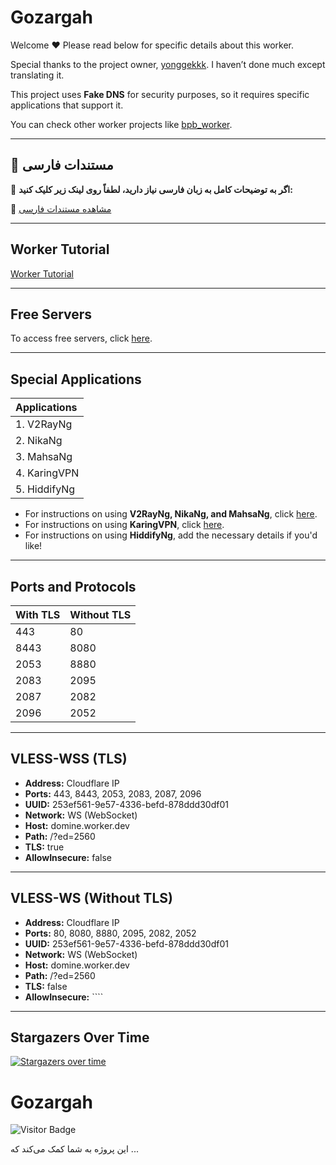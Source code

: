 # Gozargah

Welcome ❤️ Please read below for specific details about this worker.

Special thanks to the project owner, [yonggekkk](https://github.com/yonggekkk). I haven’t done much except translating it.

This project uses **Fake DNS** for security purposes, so it requires specific applications that support it.

You can check other worker projects like [bpb_worker](https://github.com/valid7996/BPB-Worker-Panel).

---

## 📖 مستندات فارسی

📌 **اگر به توضیحات کامل به زبان فارسی نیاز دارید، لطفاً روی لینک زیر کلیک کنید:**

🔗 [مشاهده مستندات فارسی](https://github.com/valid7996/Gozargah/blob/main/Farsi.md)

---

## Worker Tutorial

[Worker Tutorial](https://github.com/valid7996/Gozargah/blob/main/Education/workerscomment.md)

---

## Free Servers

To access free servers, click [here](https://github.com/valid7996/Gozargah/blob/main/Free%20config.md).

---

## Special Applications

| Applications |
|:---|
| 1. V2RayNg |
| 2. NikaNg |
| 3. MahsaNg |
| 4. KaringVPN |
| 5. HiddifyNg |

- For instructions on using **V2RayNg, NikaNg, and MahsaNg**, click [here](https://github.com/valid7996/Gozargah/tree/main/Education/V2RayNg).
- For instructions on using **KaringVPN**, click [here](https://github.com/valid7996/Gozargah/tree/main/Education/Karingvpn).
- For instructions on using **HiddifyNg**, add the necessary details if you'd like!

---

## Ports and Protocols

| **With TLS** | **Without TLS** |
|:---|:---|
| 443 | 80 |
| 8443 | 8080 |
| 2053 | 8880 |
| 2083 | 2095 |
| 2087 | 2082 |
| 2096 | 2052 |

---

## VLESS-WSS (TLS)

- **Address:** Cloudflare IP  
- **Ports:** 443, 8443, 2053, 2083, 2087, 2096  
- **UUID:** 253ef561-9e57-4336-befd-878ddd30df01  
- **Network:** WS (WebSocket)  
- **Host:** domine.worker.dev  
- **Path:** /?ed=2560  
- **TLS:** true  
- **AllowInsecure:** false  

---

## VLESS-WS (Without TLS)

- **Address:** Cloudflare IP  
- **Ports:** 80, 8080, 8880, 2095, 2082, 2052  
- **UUID:** 253ef561-9e57-4336-befd-878ddd30df01  
- **Network:** WS (WebSocket)  
- **Host:** domine.worker.dev  
- **Path:** /?ed=2560  
- **TLS:** false  
- **AllowInsecure:** ````  

---

## Stargazers Over Time

[![Stargazers over time](https://starchart.cc/valid7996/Gozargah.svg?variant=adaptive)](https://starchart.cc/valid7996/Gozargah)


# Gozargah

![Visitor Badge](https://visitor-badge.laobi.icu/badge?page_id=valid7996.Gozargah)

این پروژه به شما کمک می‌کند که ...
